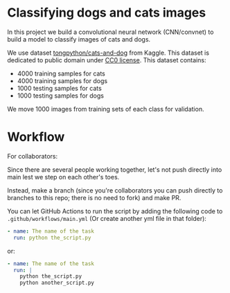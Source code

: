 # Classifying dogs and cats images

In this project we build a convolutional neural network (CNN/convnet) to build a model to classify images of cats and dogs.

We use dataset [tongpython/cats-and-dog](https://www.kaggle.com/tongpython/cat-and-dog) from Kaggle.
This dataset is dedicated to public domain under [CC0 license](https://creativecommons.org/publicdomain/zero/1.0/).
This dataset contains:

- 4000 training samples for cats
- 4000 training samples for dogs
- 1000 testing samples for cats
- 1000 testing samples for dogs

We move 1000 images from training sets of each class for validation.

# Workflow

For collaborators:

Since there are several people working together, let's not push directly into main lest we step on each other's toes.

Instead, make a branch (since you're collaborators you can push directly to branches to this repo; there is no need to fork) and make PR.

You can let GitHub Actions to run the script by adding the following code to `.github/workflows/main.yml` (Or create another yml file in that folder):

```yaml
- name: The name of the task
  run: python the_script.py
```

or:

```yaml
- name: The name of the task
  run: |
    python the_script.py
    python another_script.py
```

